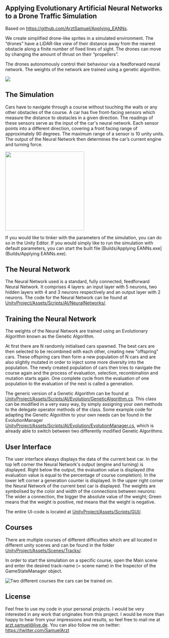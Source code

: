 ## Applying Evolutionary Artificial Neural Networks to a Drone Traffic Simulation

Based on https://github.com/ArztSamuel/Applying_EANNs.

We create simplified drone-like sprites in a simulated environment.  The “drones” have a LiDAR-like view of their distance away from the nearest obstacle along a finite number of fixed lines of sight.  The drones can move by changing the amount of thrust on their “propellers”.

The drones autonomously control their behaviour via a feedforward neural network.  The weights of the network are trained using a genetic algorithm.


![](Images/Demo.gif)

## The Simulation

Cars have to navigate through a course without touching the walls or any other obstacles of the course. A car has five front-facing sensors which measure the distance to obstacles in a given direction. The readings of these sensors serve as the input of the car's neural network. Each sensor points into a different direction, covering a front facing range of approximately 90 degrees. The maximum range of a sensor is 10 unity units. The output of the Neural Network then determines the car’s current engine and turning force.


<img src="Images/Car.png" width="250">


If you would like to tinker with the parameters of the simulation, you can do so in the Unity Editor. If you would simply like to run the simulation with default parameters, you can start the built file [Builds/Applying EANNs.exe](Builds/Applying EANNs.exe).


## The Neural Network

The Neural Network used is a standard, fully connected, feedforward Neural Network. It comprises 4 layers: an input layer with 5 neurons, two hidden layers with 4 and 3 neurons respectively and an output layer with 2 neurons.
The code for the Neural Network can be found at [UnityProject/Assets/Scripts/AI/NeuralNetworks/](UnityProject/Assets/Scripts/AI/NeuralNetworks/).


## Training the Neural Network

The weights of the Neural Network are trained using an Evolutionary Algorithm known as the Genetic Algorithm.

At first there are N randomly initialised cars spawned. The best cars are then selected to be recombined with each other, creating new "offspring" cars. These offspring cars then form a new population of N cars and are 
also slightly mutated in order to inject some more diversity into the population. The newly created population of cars then tries to navigate the course again and the process of evaluation, selection, recombination and mutation starts again. One complete cycle from the evaluation of one population to the evaluation of the next is called a generation.

The generic version of a Genetic Algorithm can be found at [UnityProject/Assets/Scripts/AI/Evolution/GeneticAlgorithm.cs](UnityProject/Assets/Scripts/AI/Evolution/GeneticAlgorithm.cs). This class can be modified in a very easy way, by simply assigning your own methods to the delegate operator methods of the class. Some example code for adapting the Genetic Algorithm to your own needs can be found in the EvolutionManager  [UnityProject/Assets/Scripts/AI/Evolution/EvolutionManager.cs](UnityProject/Assets/Scripts/AI/Evolution/EvolutionManager.cs), which is already able to switch between two differently modified Genetic Algorithms.


## User Interface

The user interface always displays the data of the current best car. In the top left corner the Neural Network's output (engine and turning) is displayed. Right below the output, the evaluation value is displayed (the evaluation value is equal to the percentage of course completion). In the lower left corner a generation counter is displayed. In the upper right corner the Neural Network of the current best car is displayed. The weights are symbolised by the color and width of the connections between neurons: The wider a connection, the bigger the absolute value of the weight; Green means that the weight is positive, red means that the weight is negative.

The entire UI-code is located at [UnityProject/Assets/Scripts/GUI/](UnityProject/Assets/Scripts/GUI/).


## Courses

There are multiple courses of different difficulties which are all located in different unity scenes and can be found in the folder [UnityProject/Assets/Scenes/Tracks/](UnityProject/Assets/Scenes/Tracks/).

In order to start the simulation on a specific course, open the Main scene and enter the desired track-name (= scene name) in the Inspector of the GameStateManager object.



![Two different courses the cars can be trained on.](Images/Courses.png)


## License

Feel free to use my code in your personal projects. I would be very interested in any work that originates from this project. I would be more than happy to hear from your impressions and results, so feel free to mail me at arzt.samuel@live.de.
You can also follow me on twitter: https://twitter.com/SamuelArzt



